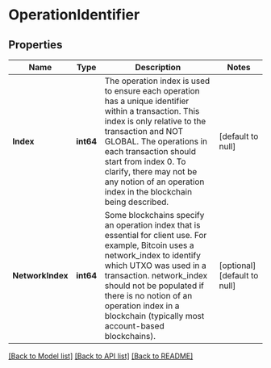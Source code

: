 # OperationIdentifier

## Properties
Name | Type | Description | Notes
------------ | ------------- | ------------- | -------------
**Index** | **int64** | The operation index is used to ensure each operation has a unique identifier within a transaction. This index is only relative to the transaction and NOT GLOBAL. The operations in each transaction should start from index 0. To clarify, there may not be any notion of an operation index in the blockchain being described. | [default to null]
**NetworkIndex** | **int64** | Some blockchains specify an operation index that is essential for client use. For example, Bitcoin uses a network_index to identify which UTXO was used in a transaction. network_index should not be populated if there is no notion of an operation index in a blockchain (typically most account-based blockchains). | [optional] [default to null]

[[Back to Model list]](../README.md#documentation-for-models) [[Back to API list]](../README.md#documentation-for-api-endpoints) [[Back to README]](../README.md)

